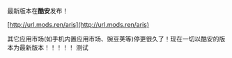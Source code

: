 最新版本在**酷安**发布！

[http://url.mods.ren/aris](http://url.mods.ren/aris)

其它应用市场\(如手机内置应用市场、豌豆荚等\)停更很久了！现在一切以酷安的版本为最新版本！！！！！
测试
